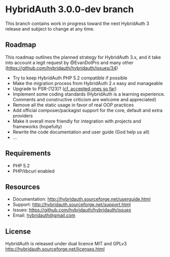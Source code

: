 # HybridAuth 3.0.0-dev branch

This branch contains work in progress toward the next HybridAuth 3 release and subject to change at any time.

Roadmap
-------
This roadmap outlines the planned strategy for HybridAuth 3.x, and it take into account a legit request by @EvanDotPro and many other (https://github.com/hybridauth/hybridauth/issues/34) 

* Try to keep HybridAuth PHP 5.2 compatible if possible
* Make the migration process from HybridAuth 2.x easy and manageable
* Upgrade to PSR-[123]? ([cf. accepted ones so far](https://github.com/php-fig/fig-standards/tree/master/accepted))
* Implement some coding standards (HybridAuth is a learning experience. Comments and constructive criticism are welcome and appreciated)
* Remove all the static usage in favor of real OOP practices
* Add official composer/packagist support for the core, default and extra providers
* Make it overall more friendly for integration with projects and frameworks (hopefully)
* Rewrite the code documentation and user guide (God help us all)
* ...

Requirements
------------
* PHP 5.2
* PHP/libcurl enabled

Resources
---------
* Documentation: http://hybridauth.sourceforge.net/userguide.html
* Support: http://hybridauth.sourceforge.net/support.html
* Issues: https://github.com/hybridauth/hybridauth/issues
* Email: hybridauth@gmail.com

License
-------
HybridAuth is released under dual licence MIT and GPLv3
http://hybridauth.sourceforge.net/licenses.html
